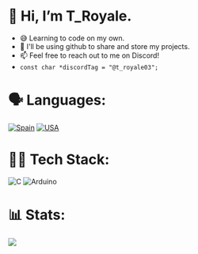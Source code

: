 # 👋 Hi, I’m T_Royale.<br>
+ 😅 Learning to code on my own.<br>
+ 📘 I'll be using github to share and store my projects.<br>
+ 📫 Feel free to reach out to me on Discord!<br>
+ ```const char *discordTag = "@t_royale03";```<br>

# 🗣 Languages:
<a href="https://imgbb.com/"><img src="https://i.ibb.co/t4D9dBf/Spain.png" alt="Spain" border="0"></a> <a href="https://imgbb.com/"><img src="https://i.ibb.co/NnKPkFK/USA.png" alt="USA" border="0"></a>

# 👨‍💻 Tech Stack:
![C](https://img.shields.io/badge/c-%2300599C.svg?style=for-the-badge&logo=c&logoColor=white) ![Arduino](https://img.shields.io/badge/-Arduino-00979D?style=for-the-badge&logo=Arduino&logoColor=white)

# 📊 Stats:
![](https://github-readme-stats.vercel.app/api/top-langs/?username=T-Royale&theme=tokyonight&hide_border=false&include_all_commits=false&count_private=false&layout=compact)
